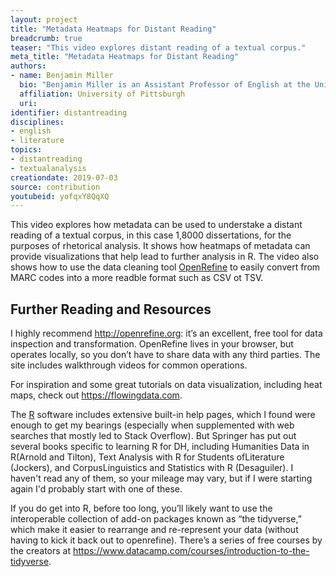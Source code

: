 ```yaml
---
layout: project
title: "Metadata Heatmaps for Distant Reading"
breadcrumb: true
teaser: "This video explores distant reading of a textual corpus."
meta_title: "Metadata Heatmaps for Distant Reading"
authors: 
- name: Benjamin Miller
  bio: "Benjamin Miller is an Assistant Professor of English at the University of Pittsburgh, focusing on digital research and pedagogy. He is the author of “Mapping the Methods of Composition/Rhetoric Dissertations: A ‘Landscape Plotted and Pieced,’ ” an article drawing on data visualization of several thousand documents, published in College Composition and Communication. Ben received a CCCC Emergent Research/er Grant in 2017 for work toward his multimodal book project, “Distant Readings of Disciplinarity: Knowing and Doing in Composition/Rhetoric Dissertations.”"
  affiliation: University of Pittsburgh
  uri:
identifier: distantreading
disciplines: 
- english
- literature
topics:
- distantreading
- textualanalysis
creationdate: 2019-07-03
source: contribution
youtubeid: yofqxY8QqXQ
---
```



This video explores how metadata can be used to understake a distant reading of a textual corpus, in this case 1,8000 dissertations, for the purposes of rhetorical analysis. It shows how heatmaps of metadata can provide visualizations that help lead to further analysis in R. The video also shows how to use the data cleaning tool [OpenRefine](http://openrefine.org/) to easily convert from MARC codes into a more readble format such as CSV ot TSV. 

## Further Reading and Resources

I highly recommend http://openrefine.org: it’s an excellent, free tool for data inspection and transformation. OpenRefine lives in your browser, but operates locally, so you don’t have to share data with any third parties. The site includes walkthrough videos for common operations.

For inspiration and some great tutorials on data visualization, including heat maps, check out https://flowingdata.com.

The [R](https://www.r-project.org/) software includes extensive built-in help pages, which I found were enough to get my bearings (especially when supplemented with web searches that mostly led to Stack Overflow). But Springer has put out several books specific to learning R for DH, including Humanities Data in R(Arnold and Tilton), Text Analysis with R for Students ofLiterature (Jockers), and CorpusLinguistics and Statistics with R (Desaguiler). I haven't read any of them, so your mileage may vary, but if I were starting again I'd probably start with one of these.

If you do get into R, before too long, you’ll likely want to use the interoperable collection of add-on packages known as “the tidyverse,” which make it easier to rearrange and re-represent your data (without having to kick it back out to openrefine). There’s a series of free courses by the creators at https://www.datacamp.com/courses/introduction-to-the-tidyverse. 
